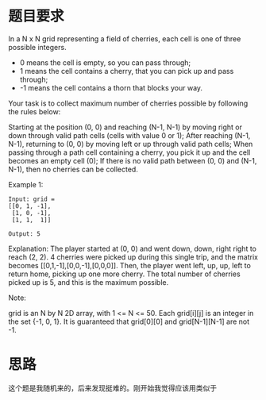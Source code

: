 # 题目要求

In a N x N grid representing a field of cherries, each cell is one of three possible integers.

- 0 means the cell is empty, so you can pass through;
- 1 means the cell contains a cherry, that you can pick up and pass through;
- -1 means the cell contains a thorn that blocks your way.
 
Your task is to collect maximum number of cherries possible by following the rules below:

Starting at the position (0, 0) and reaching (N-1, N-1) by moving right or down through valid path cells (cells with value 0 or 1);
After reaching (N-1, N-1), returning to (0, 0) by moving left or up through valid path cells;
When passing through a path cell containing a cherry, you pick it up and the cell becomes an empty cell (0);
If there is no valid path between (0, 0) and (N-1, N-1), then no cherries can be collected.
 
Example 1:

```
Input: grid =
[[0, 1, -1],
 [1, 0, -1],
 [1, 1,  1]]

Output: 5
```

Explanation: 
The player started at (0, 0) and went down, down, right right to reach (2, 2).
4 cherries were picked up during this single trip, and the matrix becomes [[0,1,-1],[0,0,-1],[0,0,0]].
Then, the player went left, up, up, left to return home, picking up one more cherry.
The total number of cherries picked up is 5, and this is the maximum possible.
 
Note:

grid is an N by N 2D array, with 1 <= N <= 50.
Each grid[i][j] is an integer in the set {-1, 0, 1}.
It is guaranteed that grid[0][0] and grid[N-1][N-1] are not -1.

# 思路

这个题是我随机来的，后来发现挺难的。刚开始我觉得应该用类似于